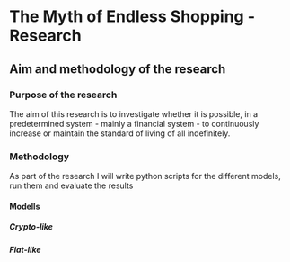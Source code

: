 # The Myth of Endless Shopping - Research
## Aim and methodology of the research
### Purpose of the research
The aim of this research is to investigate whether it is possible, in a predetermined system - mainly a financial system - to continuously increase or maintain the standard of living of all indefinitely.
### Methodology
As part of the research I will write python scripts for the different models, run them and evaluate the results
#### Modells
##### Crypto-like
##### Fiat-like
